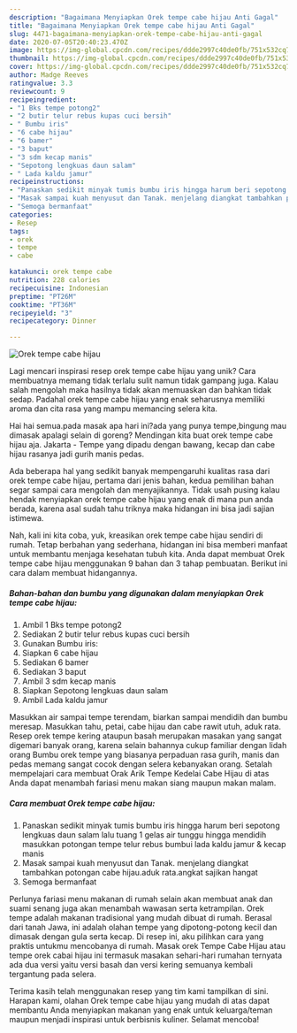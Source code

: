 ```yaml
---
description: "Bagaimana Menyiapkan Orek tempe cabe hijau Anti Gagal"
title: "Bagaimana Menyiapkan Orek tempe cabe hijau Anti Gagal"
slug: 4471-bagaimana-menyiapkan-orek-tempe-cabe-hijau-anti-gagal
date: 2020-07-05T20:40:23.470Z
image: https://img-global.cpcdn.com/recipes/ddde2997c40de0fb/751x532cq70/orek-tempe-cabe-hijau-foto-resep-utama.jpg
thumbnail: https://img-global.cpcdn.com/recipes/ddde2997c40de0fb/751x532cq70/orek-tempe-cabe-hijau-foto-resep-utama.jpg
cover: https://img-global.cpcdn.com/recipes/ddde2997c40de0fb/751x532cq70/orek-tempe-cabe-hijau-foto-resep-utama.jpg
author: Madge Reeves
ratingvalue: 3.3
reviewcount: 9
recipeingredient:
- "1 Bks tempe potong2"
- "2 butir telur rebus kupas cuci bersih"
- " Bumbu iris"
- "6 cabe hijau"
- "6 bamer"
- "3 baput"
- "3 sdm kecap manis"
- "Sepotong lengkuas daun salam"
- " Lada kaldu jamur"
recipeinstructions:
- "Panaskan sedikit minyak tumis bumbu iris hingga harum beri sepotong lengkuas daun salam lalu tuang 1 gelas air tunggu hingga mendidih masukkan potongan tempe telur rebus bumbui lada kaldu jamur &amp; kecap manis"
- "Masak sampai kuah menyusut dan Tanak. menjelang diangkat tambahkan potongan cabe hijau.aduk rata.angkat sajikan hangat"
- "Semoga bermanfaat"
categories:
- Resep
tags:
- orek
- tempe
- cabe

katakunci: orek tempe cabe 
nutrition: 228 calories
recipecuisine: Indonesian
preptime: "PT26M"
cooktime: "PT36M"
recipeyield: "3"
recipecategory: Dinner

---
```



![Orek tempe cabe hijau](https://img-global.cpcdn.com/recipes/ddde2997c40de0fb/751x532cq70/orek-tempe-cabe-hijau-foto-resep-utama.jpg)

Lagi mencari inspirasi resep orek tempe cabe hijau yang unik? Cara membuatnya memang tidak terlalu sulit namun tidak gampang juga. Kalau salah mengolah maka hasilnya tidak akan memuaskan dan bahkan tidak sedap. Padahal orek tempe cabe hijau yang enak seharusnya memiliki aroma dan cita rasa yang mampu memancing selera kita.

Hai hai semua.pada masak apa hari ini?ada yang punya tempe,bingung mau dimasak apalagi selain di goreng? Mendingan kita buat orek tempe cabe hijau aja. Jakarta - Tempe yang dipadu dengan bawang, kecap dan cabe hijau rasanya jadi gurih manis pedas.

Ada beberapa hal yang sedikit banyak mempengaruhi kualitas rasa dari orek tempe cabe hijau, pertama dari jenis bahan, kedua pemilihan bahan segar sampai cara mengolah dan menyajikannya. Tidak usah pusing kalau hendak menyiapkan orek tempe cabe hijau yang enak di mana pun anda berada, karena asal sudah tahu triknya maka hidangan ini bisa jadi sajian istimewa.


Nah, kali ini kita coba, yuk, kreasikan orek tempe cabe hijau sendiri di rumah. Tetap berbahan yang sederhana, hidangan ini bisa memberi manfaat untuk membantu menjaga kesehatan tubuh kita. Anda dapat membuat Orek tempe cabe hijau menggunakan 9 bahan dan 3 tahap pembuatan. Berikut ini cara dalam membuat hidangannya.

<!--inarticleads1-->

##### Bahan-bahan dan bumbu yang digunakan dalam menyiapkan Orek tempe cabe hijau:

1. Ambil 1 Bks tempe potong2
1. Sediakan 2 butir telur rebus kupas cuci bersih
1. Gunakan  Bumbu iris:
1. Siapkan 6 cabe hijau
1. Sediakan 6 bamer
1. Sediakan 3 baput
1. Ambil 3 sdm kecap manis
1. Siapkan Sepotong lengkuas daun salam
1. Ambil  Lada kaldu jamur


Masukkan air sampai tempe terendam, biarkan sampai mendidih dan bumbu meresap. Masukkan tahu, petai, cabe hijau dan cabe rawit utuh, aduk rata. Resep orek tempe kering ataupun basah merupakan masakan yang sangat digemari banyak orang, karena selain bahannya cukup familiar dengan lidah orang Bumbu orek tempe yang biasanya perpaduan rasa gurih, manis dan pedas memang sangat cocok dengan selera kebanyakan orang. Setalah mempelajari cara membuat Orak Arik Tempe Kedelai Cabe Hijau di atas Anda dapat menambah fariasi menu makan siang maupun makan malam. 

<!--inarticleads2-->

##### Cara membuat Orek tempe cabe hijau:

1. Panaskan sedikit minyak tumis bumbu iris hingga harum beri sepotong lengkuas daun salam lalu tuang 1 gelas air tunggu hingga mendidih masukkan potongan tempe telur rebus bumbui lada kaldu jamur &amp; kecap manis
1. Masak sampai kuah menyusut dan Tanak. menjelang diangkat tambahkan potongan cabe hijau.aduk rata.angkat sajikan hangat
1. Semoga bermanfaat


Perlunya fariasi menu makanan di rumah selain akan membuat anak dan suami senang juga akan menambah wawasan serta ketrampilan. Orek tempe adalah makanan tradisional yang mudah dibuat di rumah. Berasal dari tanah Jawa, ini adalah olahan tempe yang dipotong-potong kecil dan dimasak dengan gula serta kecap. Di resep ini, aku pilihkan cara yang praktis untukmu mencobanya di rumah. Masak orek Tempe Cabe Hijau atau tempe orek cabai hijau ini termasuk masakan sehari-hari rumahan ternyata ada dua versi yaitu versi basah dan versi kering semuanya kembali tergantung pada selera. 

Terima kasih telah menggunakan resep yang tim kami tampilkan di sini. Harapan kami, olahan Orek tempe cabe hijau yang mudah di atas dapat membantu Anda menyiapkan makanan yang enak untuk keluarga/teman maupun menjadi inspirasi untuk berbisnis kuliner. Selamat mencoba!
